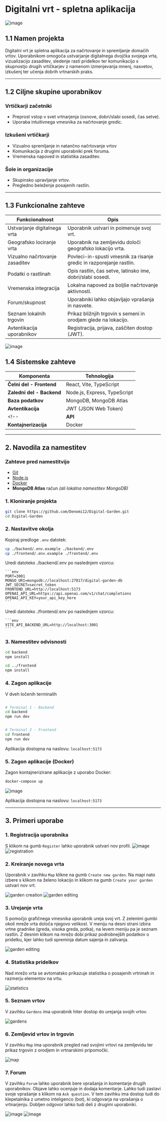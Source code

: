 # Digitalni vrt - spletna aplikacija

![image](https://github.com/user-attachments/assets/4a1944ba-825a-46bc-9433-0cf03f5c95bb)

## 1.1 Namen projekta

Digitalni vrt je spletna aplikacija za načrtovanje in spremljanje domačih vrtov. Uporabnikom omogoča ustvarjanje digitalnega dvojčka svojega vrta, vizualizacijo zasaditev, sledenje rasti pridelkov ter komunikacijo s skupnostjo drugih vrtičkarjev z namenom izmenjevanja mnenj, nasvetov, izkušenj ter učenja dobrih vrtnarskih praks.

---

## 1.2 Ciljne skupine uporabnikov

### Vrtičkarji začetniki

- Preprost vstop v svet vrtnarjenja (osnove, dobri/slabi sosedi, čas setve).
- Uporaba intuitivnega vmesnika za načrtovanje gredic.

### Izkušeni vrtičkarji

- Vizualno spremljanje in natančno načrtovanje vrtov
- Komunikacija z drugimi uporabniki prek foruma.
- Vremenska napoved in statistika zasaditev.

### Šole in organizacije

- Skupinsko upravljanje vrtov.
- Pregledno beleženje posajenih rastlin.

---

## 1.3 Funkcionalne zahteve

| Funkcionalnost                 | Opis                                                                 |
| ------------------------------ | -------------------------------------------------------------------- |
| Ustvarjanje digitalnega vrta   | Uporabnik ustvari in poimenuje svoj vrt.                             |
| Geografsko lociranje vrta      | Uporabnik na zemljevidu določi geografsko lokacijo vrta.             |
| Vizualno načrtovanje zasaditev | Povleci-in-spusti vmesnik za risanje gredic in razporejanje rastlin. |
| Podatki o rastlinah            | Opis rastlin, čas setve, latinsko ime, dobri/slabi sosedi.           |
| Vremenska integracija          | Lokalna napoved za boljše načrtovanje aktivnosti.                    |
| Forum/skupnost                 | Uporabniki lahko objavljajo vprašanja in nasvete.                    |
| Seznam lokalnih trgovin        | Prikaz bližnjih trgovin s semeni in orodjem glede na lokacijo.       |
| Avtentikacija uporabnikov      | Registracija, prijava, zaščiten dostop (JWT).                        |


![image](https://github.com/user-attachments/assets/20e9fac3-f726-4c1b-9724-9f18bc1ea31a)

## 1.4 Sistemske zahteve

| Komponenta                | Tehnologija                      |
| ------------------------- | -------------------------------- |
| **Čelni del - Frontend**  | React, Vite, TypeScript          |
| **Zaledni del - Backend** | Node.js, Express, TypeScript     |
| **Baza podatkov**         | MongoDB, MongoDB Atlas           |
| **Avtentikacija**         | JWT (JSON Web Token)             |
<!-- | **API**                   | OpenWeather API, Google Maps API |  -->
| **Kontajnerizacija**      | Docker                           |

---

## 2. Navodila za namestitev

### Zahteve pred namestitvijo

- [Git](https://git-scm.com/)
- [Node.js](https://nodejs.org/)
- [Docker](https://www.docker.com/)
- **MongoDB Atlas** račun _(ali lokalna namestitev MongoDB)_


### 1. Kloniranje projekta

```bash
git clone https://github.com/Denomi12/Digital-Garden.git
cd Digital-Garden
```

### 2. Nastavitve okolja

Kopiraj predloge `.env` datotek:

```bash
cp ./backend/.env.example ./backend/.env
cp ./frontend/.env.example ./frontend/.env
```

Uredi datoteko ./backend/.env po naslednjem vzorcu:

    ```env
    PORT=3001
    MONGO_URI=mongodb://localhost:27017/digital-garden-db
    JWT_SECRET=secret_token
    FRONTEND_URL=http://localhost:5173
    OPENAI_API_URL=https://api.openai.com/v1/chat/completions
    OPENAI_API_KEY=your_api_key_here
    ```

Uredi datoteko ./frontend/.env po naslednjem vzorcu:

    ```env
    VITE_API_BACKEND_URL=http://localhost:3001
    ```

### 3. Namestitev odvisnosti

```bash
cd backend
npm install

cd ../frontend
npm install
```

### 4. Zagon aplikacije

V dveh ločenih terminalih

```bash

# Terminal 1 - Backend
cd backend
npm run dev
```

```bash

# Terminal 2 - Frontend
cd frontend
npm run dev
```

Aplikacija dostopna na naslovu: `localhost:5173`

### 5. Zagon aplikacije (Docker)

Zagon kontajnerizirane aplikacije z uporabo Docker:

```bash
docker-compose up
```

![image](https://github.com/user-attachments/assets/0d624db8-59ac-4d1d-ba33-91f0e4d09d34)


Aplikacija dostopna na naslovu: `localhost:5173`

---
 
## 3. Primeri uporabe

### 1. Registracija uporabnika

S klikom na gumb ```Register``` lahko uporabnik ustvari nov profil.
![image](https://github.com/user-attachments/assets/6e3160f6-72c9-42af-8cd1-c8bc7591857c)
![registration](https://github.com/user-attachments/assets/30e29b85-a94e-47d1-8665-341769449021)

### 2. Kreiranje novega vrta

Uporabnik v zavihku ```Map``` klikne na gumb ```Create new garden```. Na mapi nato izbere s klikom na želeno lokacijo in klikom na gumb ```Create your garden``` ustvari nov vrt.

![garden creation](https://github.com/user-attachments/assets/b722db88-31e5-443f-837a-98eeb9400024)
![garden editing](https://github.com/user-attachments/assets/8023538d-6f9a-44ef-9ccc-224c5959669f)

### 3. Urejanje vrta

S pomočjo grafičnega vmesnika uporabnik ureja svoj vrt. Z zelenimi gumbi okoli mreže vrta določa njegovo velikost. V meniju na desni strani izbira vrtne gradnike (greda, visoka greda, potka), na levem meniju pa je seznam rastlin. Z desnim klikom na mrežo dobi prikaz podrobnejših podatkov o pridelku, kjer lahko tudi spreminja datum sajenja in zalivanja.

![garden editing](https://github.com/user-attachments/assets/9b088ddc-aada-4a23-94a9-30b68d966bbf)

### 4. Statistika pridelkov

Nad mrežo vrta se avtomatsko prikazuje statistika o posajenih vrtninah in razmerju elementov na vrtu.

![statistics](https://github.com/user-attachments/assets/0bbf79b2-2870-4793-9f94-2261d3044a2e)

### 5. Seznam vrtov

V zavihku ```Gardens``` ima uporabnik hiter dostop do urejanja svojih vrtov.

![gardens](https://github.com/user-attachments/assets/6ea496c1-a842-4fef-87ec-435ed3c7089a)


### 6. Zemljevid vrtov in trgovin

V zavihku ```Map``` ima uporabnik pregled nad svojimi vrtovi na zemljevidu ter prikaz trgovin z orodjem in vrtnarskimi pripomočki.

![map](https://github.com/user-attachments/assets/3ed3f3a8-4a4d-415f-a019-ad24388dc51c)


### 7. Forum 

V zavihku ```Forum``` lahko uporabnik bere vprašanja in komentarje drugih uporabnikov. Objave lahko ocenjuje in dodaja komentarje. Lahko tudi zastavi svoje vprašanje s klikom na ```Ask question```. V tem zavihku ima dostop tudi do klepetalnika z umetno inteligenco (bot), ki odgovarja na vprašanja o vrtnarjenju. Dobljen odgovor lahko tudi deli z drugimi uporabniki.

![image](https://github.com/user-attachments/assets/54ed03d1-806f-4003-ad40-e30e93ba685c)
![image](https://github.com/user-attachments/assets/238a94a5-bc9c-49a5-8e7f-fdf201919e9b)



